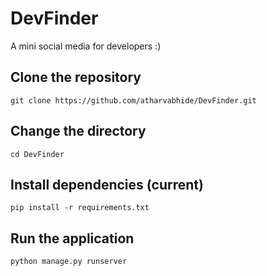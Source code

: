# DevFinder
A mini social media for developers :)

## Clone the repository
```
git clone https://github.com/atharvabhide/DevFinder.git
```

## Change the directory
```
cd DevFinder
```

## Install dependencies (current)
```
pip install -r requirements.txt
```

## Run the application
```
python manage.py runserver
```
